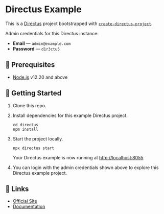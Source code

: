 # Directus Example

This is a [Directus](https://directus.io) project bootstrapped with [`create-directus-project`](https://github.com/directus/directus/tree/main/packages/create-directus-project).

Admin credentials for this Directus instance:

- **Email** — `admin@example.com`
- **Password** — `d1r3ctu5`
  
## 📌 Prerequisites

- [Node.js](https://nodejs.dev) v12.20 and above

## 🚀 Getting Started

1. Clone this repo.

2. Install dependencies for this example Directus project.

   ```shell
   cd directus
   npm install
   ```

3. Start the project locally.

   ```shell
   npx directus start
   ```

   Your Directus example is now running at <http://localhost:8055>.

4. You can login with the admin credentials shown above to explore this Directus example project.

## 🔗 Links

- [Official Site](https://directus.io)
- [Documentation](https://docs.directus.io)
